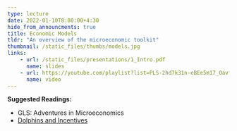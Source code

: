 ```yaml
---
type: lecture
date: 2022-01-10T8:00:00+4:30
hide_from_announcments: true
title: Economic Models
tldr: "An overview of the microeconomic toolkit"
thumbnail: /static_files/thumbs/models.jpg
links: 
    - url: /static_files/presentations/1_Intro.pdf
      name: slides
    - url: https://youtube.com/playlist?list=PLS-2hd7k31n-eBEe5m17_OavfH6RkNpaK
      name: video
---
```

**Suggested Readings:**
- GLS: Adventures in Microeconomics
- [Dolphins and Incentives](https://www.theguardian.com/science/2003/jul/03/research.science)